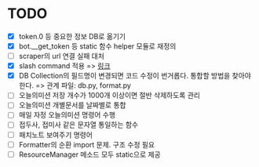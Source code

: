 # TODO

- [x] token.0 등 중요한 정보 DB로 옮기기
- [x] bot.__get_token 등 static 함수 helper 모듈로 재정의
- [ ] scraper의 url 연결 실패 대처
- [x] slash command 적용 => [링크](https://discord-py-slash-command.readthedocs.io/en/latest/quickstart.html)
- [x] DB Collection의 필드명이 변경되면 코드 수정이 번거롭다. 통합할 방법을 찾아야 한다.
        => 관계 파일: db.py, format.py
- [ ] 오늘의미션 저장 개수가 1000개 이상이면 절반 삭제하도록 관리
- [ ] 오늘의미션 개별문서를 날짜별로 통합
- [ ] 매일 자정 오늘의미션 명령어 수행
- [ ] 접두사, 접미사 같은 문자열 통일하는 함수
- [ ] 패치노트 보여주기 명령어
- [ ] Formatter의 순환 import 문제. 구조 수정 필요
- [ ] ResourceManager 메소드 모두 static으로 제공